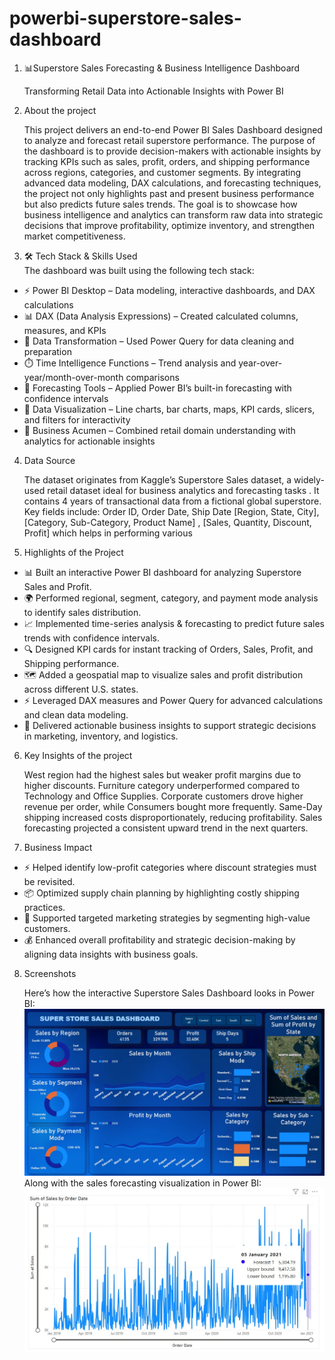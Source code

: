 # powerbi-superstore-sales-dashboard
1. 📊Superstore Sales Forecasting & Business Intelligence Dashboard
   
   Transforming Retail Data into Actionable Insights with Power BI

2. About the project 

   This project delivers an end-to-end Power BI Sales Dashboard designed to analyze and forecast retail superstore performance. The purpose of the dashboard is        to provide decision-makers with actionable insights by tracking KPIs such as sales, profit, orders, and shipping performance across regions, categories, and        customer segments. By integrating advanced data modeling, DAX calculations, and forecasting techniques, the project not only highlights past and present            business performance but also predicts future sales trends. The goal is to showcase how business intelligence and analytics can transform raw data into
   strategic decisions that improve profitability, optimize inventory, and strengthen market competitiveness.


3. 🛠️ Tech Stack & Skills Used  
   The dashboard was built using the following tech stack:

- ⚡ Power BI Desktop – Data modeling, interactive dashboards, and DAX calculations  
- 📊 DAX (Data Analysis Expressions) – Created calculated columns, measures, and KPIs  
- 🧹 Data Transformation – Used Power Query for data cleaning and preparation  
- ⏱️ Time Intelligence Functions – Trend analysis and year-over-year/month-over-month comparisons  
- 🔮 Forecasting Tools – Applied Power BI’s built-in forecasting with confidence intervals  
- 🎨 Data Visualization – Line charts, bar charts, maps, KPI cards, slicers, and filters for interactivity  
- 💼 Business Acumen – Combined retail domain understanding with analytics for actionable insights  


4. Data Source

    The dataset originates from Kaggle’s Superstore Sales dataset, a widely-used retail dataset ideal for business analytics and forecasting tasks .
   It contains 4 years of transactional data from a fictional global superstore. Key fields include: Order ID, Order Date, Ship Date [Region, State, City],
   [Category, Sub-Category, Product Name] , [Sales, Quantity, Discount, Profit] which helps in performing various 


5. Highlights of the Project

- 📊 Built an interactive Power BI dashboard for analyzing Superstore Sales and Profit.  
- 🌍 Performed regional, segment, category, and payment mode analysis to identify sales distribution.  
- 📈 Implemented time-series analysis & forecasting to predict future sales trends with confidence intervals.  
- 🔍 Designed KPI cards for instant tracking of Orders, Sales, Profit, and Shipping performance.  
- 🗺️ Added a geospatial map to visualize sales and profit distribution across different U.S. states.  
- ⚡ Leveraged DAX measures and Power Query for advanced calculations and clean data modeling.  
- 🎯 Delivered actionable business insights to support strategic decisions in marketing, inventory, and logistics.  

6. Key Insights of the project 

      West region had the highest sales but weaker profit margins due to higher discounts.
      Furniture category underperformed compared to Technology and Office Supplies.
      Corporate customers drove higher revenue per order, while Consumers bought more frequently.
      Same-Day shipping increased costs disproportionately, reducing profitability.
      Sales forecasting projected a consistent upward trend in the next quarters.


7. Business Impact

- ⚡ Helped identify low-profit categories where discount strategies must be revisited.  
- 📦 Optimized supply chain planning by highlighting costly shipping practices.  
- 🎯 Supported targeted marketing strategies by segmenting high-value customers.  
- 💰 Enhanced overall profitability and strategic decision-making by aligning data insights with business goals.  

8. Screenshots

    Here’s how the interactive Superstore Sales Dashboard looks in Power BI:  
      ![Superstore Sales Dashboard](https://github.com/sinharitamvaraa/powerbi-superstore-sales-dashboard/raw/main/snapshot%20of%20sales%20dashboard%20.jpg)
      Along with the sales forecasting visualization in Power BI:  
      ![Sales Forecasting](https://github.com/sinharitamvaraa/powerbi-superstore-sales-dashboard/raw/main/snapshot%20of%20live%20sales%20forecast%20.jpg)

